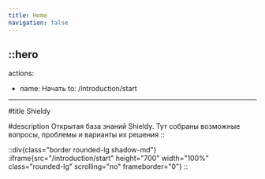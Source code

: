 ```yaml
---
title: Home
navigation: false
---
```


::hero
---
actions:
  - name: Начать
    to: /introduction/start
---

#title
Shieldy

#description
Открытая база знаний Shieldy. Тут собраны возможные вопросы, проблемы и варианты их решения
::

::div{class="border rounded-lg shadow-md"}
  :iframe{src="/introduction/start" height="700" width="100%" class="rounded-lg" scrolling="no" frameborder="0"}
::
